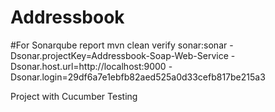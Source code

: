 # Addressbook
#For Sonarqube report 
mvn clean verify sonar:sonar   -Dsonar.projectKey=Addressbook-Soap-Web-Service  -Dsonar.host.url=http://localhost:9000  -Dsonar.login=29df6a7e1ebfb82aed525a0d33cefb817be215a3

Project with Cucumber Testing
